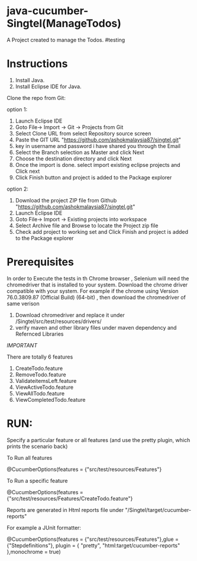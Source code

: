 # java-cucumber-Singtel(ManageTodos)

A Project created to manage the Todos.
#testing
# Instructions

1. Install Java.
2. Install Eclipse IDE for Java.

Clone the repo from Git:

option 1:

1. Launch Eclipse IDE
2. Goto File-> Import -> Git -> Projects from Git
3. Select Clone URL from select Repository source screen
4. Paste the GIT URL "https://github.com/ashokmalaysia87/singtel.git"
5. key in username and password i have shared you through the Email
6. Select the Branch selection as Master and click Next
7. Choose the destination directory and click Next
8. Once the import is done. select import existing eclipse projects and Click next
9. Click Finish button and project is added to the Package explorer


option 2:

1. Download the project ZIP file from Github "https://github.com/ashokmalaysia87/singtel.git"
2. Launch Eclipse IDE
3. Goto File-> Import -> Existing projects into workspace
4. Select Archive file and Browse to locate the Project zip file
5. Check add project to working set and Click Finish and project is added to the Package explorer

# Prerequisites

In order to Execute the tests in th Chrome browser , Selenium will need the chromedriver that is installed to your system.
Download the chrome driver compatible with your system.
For example if the chrome using Version 76.0.3809.87 (Official Build) (64-bit) , then download the chromedriver of same verison

1. Download chromedriver and replace it under /Singtel/src/test/resources/drivers/
2. verify maven and other library files under maven dependency and Refernced Libraries

*IMPORTANT*

There are totally 6 features

1. CreateTodo.feature
2. RemoveTodo.feature
3. ValidateitemsLeft.feature
4. ViewActiveTodo.feature
5. ViewAllTodo.feature
6. ViewCompletedTodo.feature

# RUN:

Specify a particular feature or all features (and use the pretty plugin, which prints the scenario back)

To Run all features

@CucumberOptions(features = {"src/test/resources/Features"}

To Run a specific feature

@CucumberOptions(features = {"src/test/resources/Features/CreateTodo.feature"}

Reports are generated in Html reports file under "/Singtel/target/cucumber-reports"

For example a JUnit formatter:

@CucumberOptions(features = {"src/test/resources/Features"},glue = {"Stepdefinitions"},
plugin = { "pretty", "html:target/cucumber-reports" },monochrome = true)
